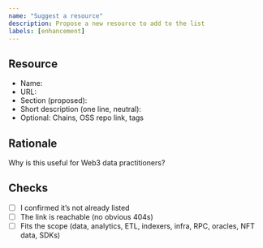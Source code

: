 ```yaml
---
name: "Suggest a resource"
description: Propose a new resource to add to the list
labels: [enhancement]
---
```


## Resource

- Name: 
- URL: 
- Section (proposed): 
- Short description (one line, neutral): 
- Optional: Chains, OSS repo link, tags

## Rationale

Why is this useful for Web3 data practitioners?

## Checks

- [ ] I confirmed it’s not already listed
- [ ] The link is reachable (no obvious 404s)
- [ ] Fits the scope (data, analytics, ETL, indexers, infra, RPC, oracles, NFT data, SDKs) 
